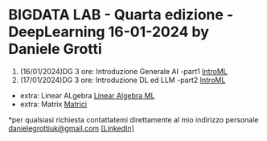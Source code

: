 # BIGDATA LAB - Quarta edizione - DeepLearning  16-01-2024 by Daniele Grotti

1. (16/01/2024)DG 3 ore: Introduzione Generale AI -part1 [IntroML](pdf/xxxx.pdf)
2. (17/01/2024)DG 3 ore: Introduzione DL ed LLM -part2 [IntroML](pdf/xxxx.pdf)




- extra: Linear ALgebra [Linear Algebra ML](pdf/LinearAlgebraML.pdf)
- extra: Matrix [Matrici](pdf/Richiami_algebra_delle_matrici.pdf)

*per qualsiasi richiesta contattatemi direttamente al mio indirizzo personale danielegrottiuk@gmail.com [[LinkedIn]](https://www.linkedin.com/in/daniele-grotti/)
